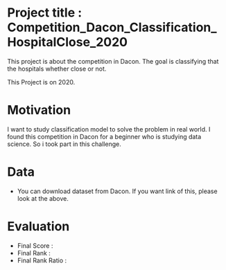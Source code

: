# Project title : Competition_Dacon_Classification_HospitalClose_2020
This project is about the competition in Dacon. The goal is classifying that the hospitals whether close or not.

This Project is on 2020.

# Motivation
I want to study classification model to solve the problem in real world. I found this competition in Dacon for a beginner who is studying data science. So i took part in this challenge.

# Data
- You can download dataset from Dacon. If you want link of this, please look at the above.

# Evaluation
- Final Score :
- Final Rank :
- Final Rank Ratio :
